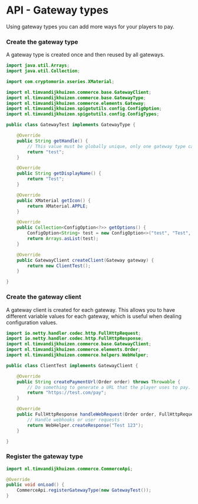 # API - Gateway types

Using gateway types you can add more ways for your players to pay.

### Create the gateway type
A gateway type is created once and then reused by all gateways.

```java
import java.util.Arrays;
import java.util.Collection;

import com.cryptomorin.xseries.XMaterial;

import nl.timvandijkhuizen.commerce.base.GatewayClient;
import nl.timvandijkhuizen.commerce.base.GatewayType;
import nl.timvandijkhuizen.commerce.elements.Gateway;
import nl.timvandijkhuizen.spigotutils.config.ConfigOption;
import nl.timvandijkhuizen.spigotutils.config.ConfigTypes;

public class GatewayTest implements GatewayType {

    @Override
    public String getHandle() {
        // This value must be globally unique, only one gateway type can use this.
        return "test";
    }

    @Override
    public String getDisplayName() {
        return "Test";
    }

    @Override
    public XMaterial getIcon() {
        return XMaterial.APPLE;
    }

    @Override
    public Collection<ConfigOption<?>> getOptions() {
        ConfigOption<String> test = new ConfigOption<>("test", "Test", XMaterial.APPLE, ConfigTypes.STRING);
        return Arrays.asList(test);
    }

    @Override
    public GatewayClient createClient(Gateway gateway) {
        return new ClientTest();
    }

}
```

### Create the gateway client
A gateway client is created for each gateway. This allows you to have different variable values for each gateway, which is useful when dealing configuration values.

```java
import io.netty.handler.codec.http.FullHttpRequest;
import io.netty.handler.codec.http.FullHttpResponse;
import nl.timvandijkhuizen.commerce.base.GatewayClient;
import nl.timvandijkhuizen.commerce.elements.Order;
import nl.timvandijkhuizen.commerce.helpers.WebHelper;

public class ClientTest implements GatewayClient {

    @Override
    public String createPaymentUrl(Order order) throws Throwable {
        // Do something to generate a URL that the player uses to pay.
        return "https://test.com/pay";
    }

    @Override
    public FullHttpResponse handleWebRequest(Order order, FullHttpRequest request) throws Throwable {
        // Handle webhooks or user requests
        return WebHelper.createResponse("Test 123");
    }

}
```

### Register the gateway type
```java
import nl.timvandijkhuizen.commerce.CommerceApi;

@Override
public void onLoad() {
    CommerceApi.registerGatewayType(new GatewayTest());
}
```